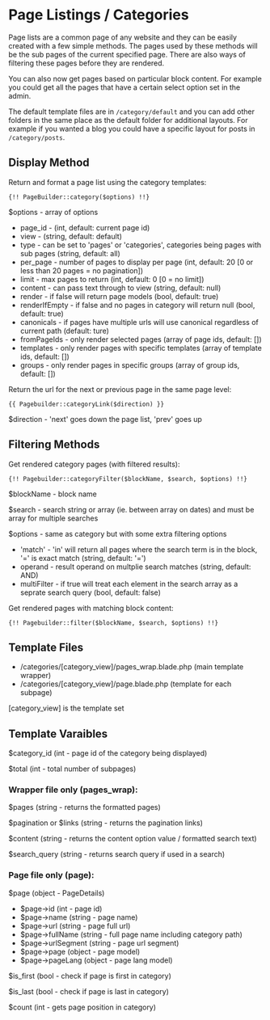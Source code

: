 # Page Listings / Categories

Page lists are a common page of any website and they can be easily created with a few simple methods. The pages used by these methods will be the sub pages of the current specified page. There are also ways of filtering these pages before they are rendered.

You can also now get pages based on particular block content. For example you could get all the pages that have a certain select option set in the admin.

The default template files are in `/category/default` and you can add other folders in the same place as the default folder for additional layouts. For example if you wanted a blog you could have a specific layout for posts in `/category/posts`.

## Display Method

Return and format a page list using the category templates:

`{!! PageBuilder::category($options) !!}`

$options - array of options
 - page_id - (int, default: current page id)
 - view - (string, default: default)
 - type - can be set to 'pages' or 'categories', categories being pages with sub pages (string, default: all)
 - per_page - number of pages to display per page (int, default: 20 [0 or less than 20 pages = no pagination])
 - limit - max pages to return (int, default: 0 [0 = no limit])
 - content - can pass text through to view (string, default: null) 
 - render - if false will return page models (bool, default: true)
 - renderIfEmpty - if false and no pages in category will return null (bool, default: true)
 - canonicals - if pages have multiple urls will use canonical regardless of current path (default: ture)
 - fromPageIds - only render selected pages (array of page ids, default: [])
 - templates - only render pages with specific templates (array of template ids, default: [])
 - groups - only render pages in specific groups (array of group ids, default: [])
 
Return the url for the next or previous page in the same page level: 

`{{ Pagebuilder::categoryLink($direction) }}`

$direction - 'next' goes down the page list, 'prev' goes up
 
## Filtering Methods
 
Get rendered category pages (with filtered results):

`{!! Pagebuilder::categoryFilter($blockName, $search, $options) !!}`

$blockName - block name

$search - search string or array (ie. between array on dates) and must be array for multiple searches

$options - same as category but with some extra filtering options
- 'match' - 'in' will return all pages where the search term is in the block, '=' is exact match (string, default: '=')
- operand - result operand on multplie search matches (string, default: AND)
- multiFilter - if true will treat each element in the search array as a seprate search query (bool, default: false)

Get rendered pages with matching block content:

`{!! Pagebuilder::filter($blockName, $search, $options) !!}`
 
## Template Files

- /categories/[category_view]/pages_wrap.blade.php (main template wrapper)  
- /categories/[category_view]/page.blade.php (template for each subpage)

[category_view] is the template set

## Template Varaibles

$category_id (int - page id of the category being displayed)

$total (int - total number of subpages)

### Wrapper file only (pages_wrap):

$pages (string - returns the formatted pages)

$pagination or $links (string - returns the pagination links)

$content (string - returns the content option value / formatted search text)

$search_query (string - returns search query if used in a search)

### Page file only (page):

$page (object - PageDetails)

- $page->id (int - page id)
- $page->name (string - page name)
- $page->url (string - page full url)
- $page->fullName (string - full page name including category path)
- $page->urlSegment (string - page url segment)
- $page->page (object - page model)
- $page->pageLang (object - page lang model)

$is_first (bool - check if page is first in category)

$is_last (bool - check if page is last in category)

$count (int - gets page position in category)
